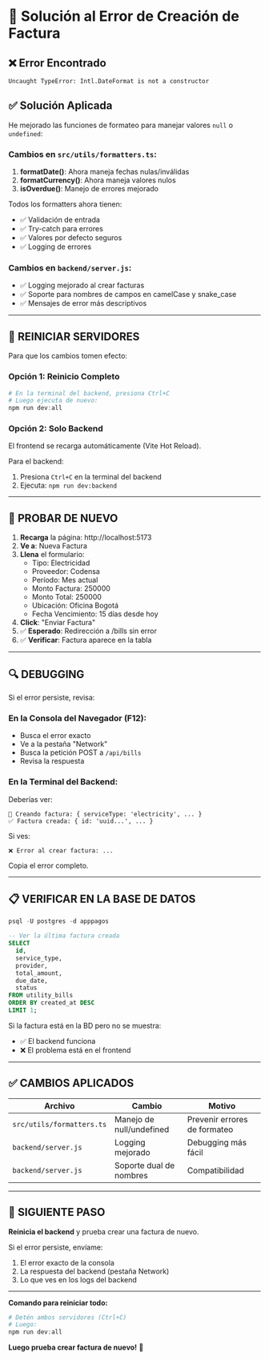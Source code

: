 # 🔧 Solución al Error de Creación de Factura

## ❌ Error Encontrado

```
Uncaught TypeError: Intl.DateFormat is not a constructor
```

## ✅ Solución Aplicada

He mejorado las funciones de formateo para manejar valores `null` o `undefined`:

### Cambios en `src/utils/formatters.ts`:

1. **formatDate()**: Ahora maneja fechas nulas/inválidas
2. **formatCurrency()**: Ahora maneja valores nulos
3. **isOverdue()**: Manejo de errores mejorado

Todos los formatters ahora tienen:
- ✅ Validación de entrada
- ✅ Try-catch para errores
- ✅ Valores por defecto seguros
- ✅ Logging de errores

### Cambios en `backend/server.js`:

- ✅ Logging mejorado al crear facturas
- ✅ Soporte para nombres de campos en camelCase y snake_case
- ✅ Mensajes de error más descriptivos

---

## 🔄 REINICIAR SERVIDORES

Para que los cambios tomen efecto:

### Opción 1: Reinicio Completo

```powershell
# En la terminal del backend, presiona Ctrl+C
# Luego ejecuta de nuevo:
npm run dev:all
```

### Opción 2: Solo Backend

El frontend se recarga automáticamente (Vite Hot Reload).

Para el backend:
1. Presiona `Ctrl+C` en la terminal del backend
2. Ejecuta: `npm run dev:backend`

---

## 🧪 PROBAR DE NUEVO

1. **Recarga** la página: http://localhost:5173
2. **Ve a**: Nueva Factura
3. **Llena** el formulario:
   - Tipo: Electricidad
   - Proveedor: Codensa
   - Período: Mes actual
   - Monto Factura: 250000
   - Monto Total: 250000
   - Ubicación: Oficina Bogotá
   - Fecha Vencimiento: 15 días desde hoy
4. **Click**: "Enviar Factura"
5. ✅ **Esperado**: Redirección a /bills sin error
6. ✅ **Verificar**: Factura aparece en la tabla

---

## 🔍 DEBUGGING

Si el error persiste, revisa:

### En la Consola del Navegador (F12):
- Busca el error exacto
- Ve a la pestaña "Network"
- Busca la petición POST a `/api/bills`
- Revisa la respuesta

### En la Terminal del Backend:
Deberías ver:
```
📝 Creando factura: { serviceType: 'electricity', ... }
✅ Factura creada: { id: 'uuid...', ... }
```

Si ves:
```
❌ Error al crear factura: ...
```
Copia el error completo.

---

## 📋 VERIFICAR EN LA BASE DE DATOS

```powershell
psql -U postgres -d apppagos
```

```sql
-- Ver la última factura creada
SELECT 
  id,
  service_type,
  provider,
  total_amount,
  due_date,
  status
FROM utility_bills
ORDER BY created_at DESC
LIMIT 1;
```

Si la factura está en la BD pero no se muestra:
- ✅ El backend funciona
- ❌ El problema está en el frontend

---

## ✅ CAMBIOS APLICADOS

| Archivo | Cambio | Motivo |
|---------|--------|--------|
| `src/utils/formatters.ts` | Manejo de null/undefined | Prevenir errores de formateo |
| `backend/server.js` | Logging mejorado | Debugging más fácil |
| `backend/server.js` | Soporte dual de nombres | Compatibilidad |

---

## 🚀 SIGUIENTE PASO

**Reinicia el backend** y prueba crear una factura de nuevo.

Si el error persiste, envíame:
1. El error exacto de la consola
2. La respuesta del backend (pestaña Network)
3. Lo que ves en los logs del backend

---

**Comando para reiniciar todo:**
```powershell
# Detén ambos servidores (Ctrl+C)
# Luego:
npm run dev:all
```

**Luego prueba crear factura de nuevo!** 🎯


